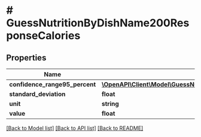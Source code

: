 # # GuessNutritionByDishName200ResponseCalories

## Properties

Name | Type | Description | Notes
------------ | ------------- | ------------- | -------------
**confidence_range95_percent** | [**\OpenAPI\Client\Model\GuessNutritionByDishName200ResponseCaloriesConfidenceRange95Percent**](GuessNutritionByDishName200ResponseCaloriesConfidenceRange95Percent.md) |  |
**standard_deviation** | **float** |  |
**unit** | **string** |  |
**value** | **float** |  |

[[Back to Model list]](../../README.md#models) [[Back to API list]](../../README.md#endpoints) [[Back to README]](../../README.md)
